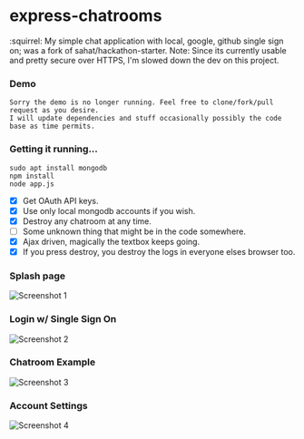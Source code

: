 # express-chatrooms
:squirrel: My simple chat application with local, google, github single sign on; was a fork of sahat/hackathon-starter. Note: Since its currently usable and pretty secure over HTTPS, I'm slowed down the dev on this project.

### Demo

    Sorry the demo is no longer running. Feel free to clone/fork/pull request as you desire.
    I will update dependencies and stuff occasionally possibly the code base as time permits.
    
### Getting it running...

    sudo apt install mongodb
    npm install
    node app.js
    
- [x] Get OAuth API keys.
- [x] Use only local mongodb accounts if you wish.
- [x] Destroy any chatroom at any time.
- [ ] Some unknown thing that might be in the code somewhere.
- [x] Ajax driven, magically the textbox keeps going.
- [x] If you press destroy, you destroy the logs in everyone elses browser too.

### Splash page
![Screenshot 1](http://i.imgur.com/eG12nZX.png)

### Login w/ Single Sign On
![Screenshot 2](http://i.imgur.com/gLnCcf2.png)

### Chatroom Example
![Screenshot 3](http://i.imgur.com/CDMVb9U.png)

### Account Settings
![Screenshot 4](http://i.imgur.com/ogeulED.png)
